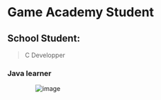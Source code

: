 # Game Academy Student

## School Student:
>C Developper

### Java learner 
‎ ‎ ‎ ‎ ‎ ‎ ‎ ‎ ‎ ‎ ‎ ‎ ‎ ‎ ‎ ‎  ![image](https://github.com/user-attachments/assets/abffdcf8-84e6-49be-a64c-6eb482299abc)
